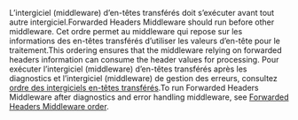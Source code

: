 <span data-ttu-id="ffdfc-101">L’intergiciel (middleware) d’en-têtes transférés doit s’exécuter avant tout autre intergiciel.</span><span class="sxs-lookup"><span data-stu-id="ffdfc-101">Forwarded Headers Middleware should run before other middleware.</span></span> <span data-ttu-id="ffdfc-102">Cet ordre permet au middleware qui repose sur les informations des en-têtes transférés d’utiliser les valeurs d’en-tête pour le traitement.</span><span class="sxs-lookup"><span data-stu-id="ffdfc-102">This ordering ensures that the middleware relying on forwarded headers information can consume the header values for processing.</span></span> <span data-ttu-id="ffdfc-103">Pour exécuter l’intergiciel (middleware) d’en-têtes transférés après les diagnostics et l’intergiciel (middleware) de gestion des erreurs, consultez [ordre des intergiciels en-têtes transférés](xref:host-and-deploy/proxy-load-balancer#fhmo).</span><span class="sxs-lookup"><span data-stu-id="ffdfc-103">To run Forwarded Headers Middleware after diagnostics and error handling middleware, see [Forwarded Headers Middleware order](xref:host-and-deploy/proxy-load-balancer#fhmo).</span></span>